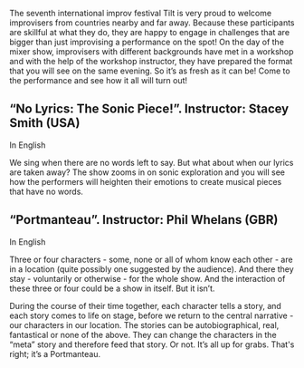 The seventh international improv festival Tilt is very proud to welcome improvisers from countries nearby and far away. Because these participants are skillful at what they do, they are happy to engage in challenges that are bigger than just improvising a performance on the spot! On the day of the mixer show, improvisers with different backgrounds have met in a workshop and with the help of the workshop instructor, they have prepared the format that you will see on the same evening. So it’s as fresh as it can be! Come to the performance and see how it all will turn out!

## “No Lyrics: The Sonic Piece!”. Instructor: Stacey Smith (USA)

In English

We sing when there are no words left to say. But what about when our lyrics are taken away? The show zooms in on sonic exploration and you will see how the performers will heighten their emotions to create musical pieces that have no words. 

## “Portmanteau”. Instructor: Phil Whelans (GBR)

In English

Three or four characters - some, none or all of whom know each other - are in a location (quite possibly one suggested by the audience). And there they stay - voluntarily or otherwise - for the whole show. And the interaction of these three or four could be a show in itself. But it isn’t.

During the course of their time together, each character tells a story, and each story comes to life on stage, before we return to the central narrative - our characters in our location. The stories can be autobiographical, real, fantastical or none of the above. They can change the characters in the “meta” story and therefore feed that story. Or not. It’s all up for grabs. That's right; it’s a Portmanteau.
